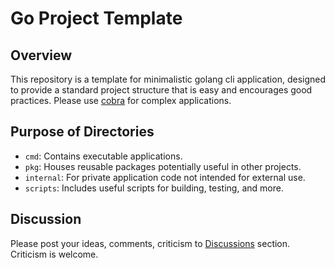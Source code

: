 # Go Project Template

## Overview
This repository is a template for minimalistic golang cli application, designed to provide a standard project structure that is easy and encourages good practices.
Please use [cobra](https://github.com/spf13/cobra) for complex applications.

## Purpose of Directories
- `cmd`: Contains executable applications.
- `pkg`: Houses reusable packages potentially useful in other projects.
- `internal`: For private application code not intended for external use.
- `scripts`: Includes useful scripts for building, testing, and more.

## Discussion
Please post your ideas, comments, criticism to [Discussions](https://github.com/ar-siddiqui/go-cli-app/discussions) section. Criticism is welcome.

